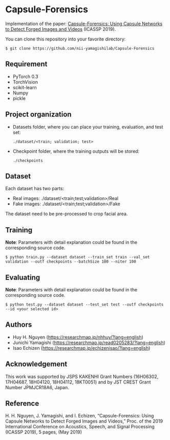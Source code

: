 # Capsule-Forensics

Implementation of the paper:  <a href="https://arxiv.org/abs/1810.11215">Capsule-Forensics: Using Capsule Networks to Detect Forged Images and Videos</a> (ICASSP 2019).

You can clone this repository into your favorite directory:

    $ git clone https://github.com/nii-yamagishilab/Capsule-Forensics

## Requirement
- PyTorch 0.3
- TorchVision
- scikit-learn
- Numpy
- pickle

## Project organization
- Datasets folder, where you can place your training, evaluation, and test set:

      ./dataset/<train; validation; test>
- Checkpoint folder, where the training outputs will be stored:

      ./checkpoints
      
## Dataset
Each dataset has two parts:
- Real images: ./dataset/\<train;test;validation\>/Real
- Fake images: ./dataset/\<train;test;validation\>/Fake

The dataset need to be pre-processed to crop facial area.

## Training
**Note**: Parameters with detail explanation could be found in the corresponding source code.

    $ python train.py --dataset dataset --train_set train --val_set validation --outf checkpoints --batchSize 100 --niter 100

## Evaluating
**Note**: Parameters with detail explanation could be found in the corresponding source code.

    $ python test.py --dataset dataset --test_set test --outf checkpoints --id <your selected id>

## Authors
- Huy H. Nguyen (https://researchmap.jp/nhhuy/?lang=english)
- Junichi Yamagishi (https://researchmap.jp/read0205283/?lang=english)
- Isao Echizen (https://researchmap.jp/echizenisao/?lang=english)

## Acknowledgement
This work was supported by JSPS KAKENHI Grant Numbers (16H06302, 17H04687, 18H04120, 18H04112, 18KT0051) and by JST CREST Grant Number JPMJCR18A6, Japan.

## Reference
H. H. Nguyen, J. Yamagishi, and I. Echizen, “Capsule-Forensics: Using Capsule Networks to Detect Forged Images and Videos,” Proc. of the 2019 International Conference on Acoustics, Speech, and Signal Processing (ICASSP 2019), 5 pages, (May 2019)

